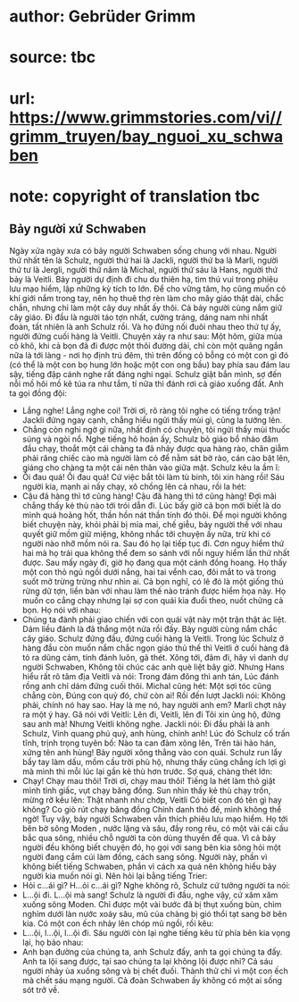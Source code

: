 # author: Gebrüder Grimm
# source: tbc
# url: https://www.grimmstories.com/vi//grimm_truyen/bay_nguoi_xu_schwaben
# note: copyright of translation tbc

## Bảy người xứ Schwaben 

Ngày xửa ngày xưa có bảy người Schwaben sống chung với nhau. Người thứ
nhất tên là Schulz, người thứ hai là Jackli, người thứ ba là Marli,
người thứ tư là Jergli, người thứ năm là Michal, người thứ sáu là Hans,
người thứ bảy là Veitli. Bảy người dự định đi chu du thiên hạ, tìm thú
vui trong phiêu lưu mạo hiểm, lập những kỳ tích to lớn. Để cho vững tâm,
họ cũng muốn có khí giới nắm trong tay, nên họ thuê thợ rèn làm cho mây
giáo thật dài, chắc chắn, nhưng chỉ làm một cây duy nhất ấy thôi.
Cả bảy người cùng nắm giữ cây giáo. Đi đầu là người táo tợn nhất, cường
tráng, dáng nam nhi nhất đoàn, tất nhiên là anh Schulz rồi. Và họ đứng
nối đuôi nhau theo thứ tự ấy, người đứng cuối hàng là Veitli.
Chuyện xảy ra như sau: Một hôm, giữa mùa cỏ khô, khi cả bọn đã đi được
một thôi đường dài, chỉ còn một quãng ngắn nữa là tới làng - nơi họ định
trú đêm, thì trên đồng cỏ bỗng có một con gì đó (có thể là một con bọ
hung lớn hoặc một con ong bầu) bay phía sau đám lau sậy, tiếng đập cánh
nghe rất đáng nghi ngại. Schulz giật bắn mình, sợ đến nỗi mồ hôi mồ kê
túa ra như tắm, tí nữa thì đánh rơi cả giáo xuống đất.
Anh ta gọi đồng đội:
- Lắng nghe! Lắng nghe coi! Trời ơi, rõ ràng tôi nghe có tiếng trống
trận!
Jackli đứng ngay cạnh, chẳng hiểu ngửi thấy mùi gì, cũng la tướng lên.
- Chẳng còn nghi ngờ gì nữa, nhất định có chuyện, tôi ngửi thấy mùi
thuốc súng và ngòi nổ.
Nghe tiếng hô hoán ấy, Schulz bỏ giáo bổ nhào đâm đầu chạy, thoắt một
cái chàng ta đã nhảy được qua hàng rào, chân giẫm phải răng chiếc cào mà
người làm cỏ để nằm sát bờ rào, cán cào bật lên, giáng cho chàng ta một
cái nên thân vào giữa mặt. Schulz kêu la ầm ĩ:
- Ối đau quá! Ối đau quá! Cứ việc bắt tôi làm tù binh, tôi xin hàng
rồi!
Sáu người kia, mạnh ai nấy chạy, xô chồng lên cả nhau, rồi la hét:
- Cậu đã hàng thì tớ cũng hàng! Cậu đã hàng thì tớ cũng hàng!
Đợi mãi chẳng thấy kẻ thù nào tới trói dẫn đi. Lúc bấy giờ cả bọn mới
biết là do mình quá hoảng hốt, thần hồn nát thần tính đó thôi. Để mọi
người không biết chuyện này, khỏi phải bị mỉa mai, chế giễu, bảy người
thề với nhau quyết giữ mồm giữ miệng, không nhắc tới chuyện ấy nữa, trừ
khi có người nào nhỡ mồm nói ra.
Sau đó họ lại tiếp tục đi. Cơn nguy hiểm thứ hai mà họ trải qua không
thể đem so sánh với nỗi nguy hiểm lần thứ nhất được. Sau mấy ngày đi,
giờ họ đang qua một cánh đồng hoang. Họ thấy một con thỏ ngủ ngồi dưới
nắng, hai tai vểnh cao, đôi mắt to và trong suốt mở trừng trừng như nhìn
ai. Cả bọn nghĩ, có lẽ đó là một giống thú rừng dữ tợn, liền bàn với
nhau làm thế nào tránh được hiểm họa này. Họ muốn co cẳng chạy nhưng lại
sợ con quái kia đuổi theo, nuốt chửng cả bọn. Họ nói với nhau:
- Chúng ta đành phải giao chiến với con quái vật này một trận thật ác
liệt. Dám liều đánh là đã thắng một nửa rồi đấy.
Bảy người cùng nắm chắc cây giáo. Schulz đứng đầu, đứng cuối hàng là
Veitli. Trong lúc Schulz ở hàng đầu còn muốn nắm chắc ngọn giáo thủ thế
thì Veitli ở cuối hàng đã tỏ ra dũng cảm, tính đánh luôn, gã thét.
Xông tới, đâm đi, hãy vì danh dự người Schwaben,
Không tôi chúc các anh què liệt bây giờ.
Nhưng Hans hiểu rất rõ tâm địa Veitli và nói:
Trong đám đông thì anh tán,
Lúc đánh rồng anh chỉ dám đứng cuối thôi.
Michal cũng hét:
Một sợi tóc cũng chẳng còn,
Đúng con quỷ đó, chứ còn ai!
Rồi đến lượt Jackli nói:
Không phải, chính nó hay sao.
Hay là mẹ nó, hay người anh em?
Marli chợt nảy ra một ý hay. Gã nói với Veitli:
Lên đi, Veitli, lên đi
Tôi xin ủng hộ, đứng sau anh mà!
Nhưng Veitli không nghe. Jackli nói:
Đi đầu phải là anh Schulz,
Vinh quang phú quý, anh hùng, chính anh!
Lúc đó Schulz cố trấn tĩnh, trịnh trọng tuyên bố:
Nào ta can đảm xông lên,
Trên tài hảo hán, xứng tên anh hùng!
Bảy người xông thẳng vào con quái. Schulz run lẩy bẩy tay làm dấu, mồm
cầu trời phù hộ, nhưng thấy cũng chẳng ích lợi gì mà mình thì mỗi lúc
lại gần kẻ thù hơn trước. Sợ quá, chàng thét lớn:
- Chạy! Chạy mau thôi! Trời ơi, chạy mau thôi!
Tiếng la hét làm thỏ giật mình tỉnh giấc, vụt chạy băng đồng. Sun nhìn
thấy kẻ thù chạy trốn, mừng rỡ kêu lên:
Thật nhanh như chớp, Veitli
Có biết con đó tên gì hay không?
Co giò rút chạy băng đồng
Chính danh thỏ đế, mình không thể ngờ!
Tuy vậy, bảy người Schwaben vẫn thích phiêu lưu mạo hiểm. Họ tới bên bờ
sông Moden , nước lặng và sâu, đầy rong rêu, có một vài cái cầu bắc qua
sông, nhiều chỗ người ta còn dùng thuyền để qua. Vì cả bảy người đều
không biết chuyện đó, họ gọi với sang bên kia sông hỏi một người đang
cắm cúi làm đồng, cách sang sông. Người này, phần vì không biết tiếng
Schwaben, phần vì cách xa quá nên không hiểu bảy người kia muốn nói gì.
Nên hỏi lại bằng tiếng Trier:
- Hỏi c...ái gì? H...ỏi c...ái gì?
Nghe không rõ, Schulz cứ tưởng người ta nói:
- L...ội đi. L...ội mà sang!
Schulz là người đi đầu, nghe vậy, cứ xăm xăm xuống sông Moden. Chỉ được
một vài bước đã bị thụt xuống bùn, chìm nghỉm dưới làn nước xoáy sâu, mũ
của chàng bị gió thổi tạt sang bờ bên kia. Có một con ếch nhảy lên chóp
mũ ngồi, rồi kêu:
- L...ội, l...ội, l...ội đi.
Sáu người còn lại nghe tiếng kêu từ phía bên kia vọng lại, họ bảo nhau:
- Anh bạn đường của chúng ta, anh Schulz đấy, anh ta gọi chúng ta đấy.
Anh ta lội sang được, tại sao chúng ta lại không lội được nhỉ?
Cả sáu người nhảy ùa xuống sông và bị chết đuối. Thành thử chỉ vì một
con ếch mà chết sáu mạng người. Cả đoàn Schwaben ấy không có một ai sống
sót trở về.

